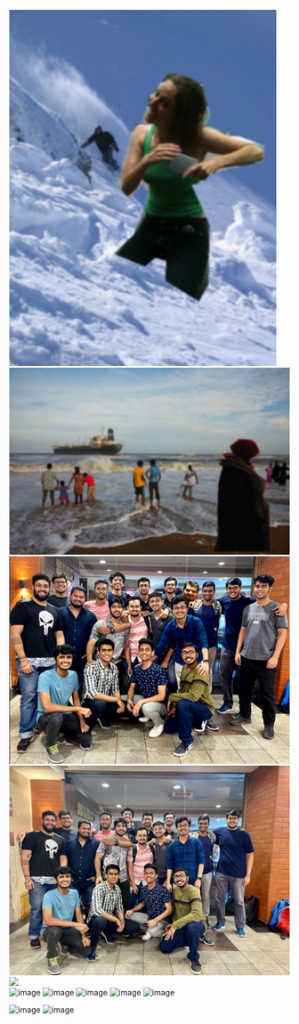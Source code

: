 ![](test-images/1.png) <br>
![](test-images/2.png) <br>
![](test-images/3.png) <br> 
![](test-images/4.png) <br>
![](img/5.jpg) <br>
![image](https://user-images.githubusercontent.com/62555809/161442450-9336b3ea-c88e-439f-8dfc-7efc29d39da5.png)
![image](https://user-images.githubusercontent.com/62555809/161442543-eb38efea-6277-4aca-a8f2-a79506b64faf.png)
![image](https://user-images.githubusercontent.com/62555809/161442615-1efa537c-8998-4a08-97bb-d28b7427a8b0.png)
![image](https://user-images.githubusercontent.com/62555809/161442927-03c30b18-7cf4-4e52-8268-eb3c9cafea70.png)
![image](https://user-images.githubusercontent.com/62555809/161480855-fbd80e5d-e195-43ec-8131-c289326d7c6f.png)



![image](https://user-images.githubusercontent.com/62555809/161480795-3b4d06ac-a3bb-4fa2-bce9-44a60bd22ce2.png)
![image](https://user-images.githubusercontent.com/62555809/161481139-b60088a4-7152-4cee-9ec8-d62ca6713e30.png)
